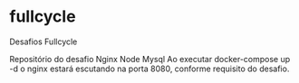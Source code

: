 # fullcycle
Desafios Fullcycle

Repositório do desafio Nginx Node Mysql
Ao executar docker-compose up -d o nginx estará escutando na porta 8080, conforme requisito do desafio.
